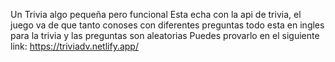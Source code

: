 Un Trivia algo pequeña pero funcional
Esta echa con la api de trivia, el juego va de que tanto conoses con diferentes preguntas
todo esta en ingles para la trivia y las preguntas son aleatorias
Puedes provarlo en el siguiente link: https://triviadv.netlify.app/
